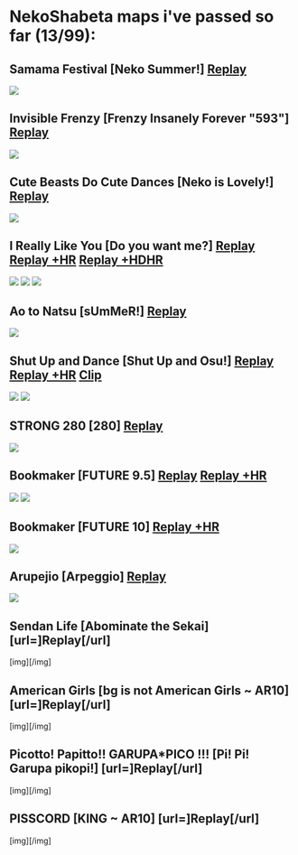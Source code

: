 # NekoShabeta maps i've passed so far (13/99):

## Samama Festival [Neko Summer!] [Replay](https://cdn.discordapp.com/attachments/864931946474897429/864932225883963392/replay.osr) 
![](https://cdn.discordapp.com/attachments/864931946474897429/864932239037300756/screenshot.jpg)


## Invisible Frenzy [Frenzy Insanely Forever "593"] [Replay](https://cdn.discordapp.com/attachments/864931946474897429/864933013775187998/replay.osr) 
![](https://cdn.discordapp.com/attachments/864931946474897429/864933018309230642/screenshot.jpg)


## Cute Beasts Do Cute Dances [Neko is Lovely!] [Replay](https://cdn.discordapp.com/attachments/864931946474897429/864941739344789514/replay.osr)
![](https://cdn.discordapp.com/attachments/864931946474897429/864941745124540447/screenshot.jpg)


## I Really Like You [Do you want me?] [Replay](https://cdn.discordapp.com/attachments/864931946474897429/864946022136021002/replay.osr) [Replay +HR](https://cdn.discordapp.com/attachments/864931946474897429/866029785448841276/replay_HR.osr) [Replay +HDHR](https://cdn.discordapp.com/attachments/864931946474897429/866029880781307914/replay_HDHR.osr)
![](https://cdn.discordapp.com/attachments/864931946474897429/864946029514457098/screenshot.jpg)
![](https://cdn.discordapp.com/attachments/864931946474897429/866029787603927060/screenshot_HR.jpg)
![](https://cdn.discordapp.com/attachments/864931946474897429/866029886145036308/screenshot_HDHR.jpg)


## Ao to Natsu [sUmMeR!] [Replay](https://cdn.discordapp.com/attachments/864931946474897429/864947908666851377/replay.osr)
![](https://cdn.discordapp.com/attachments/864931946474897429/864947911804715018/screenshot.jpg)


## Shut Up and Dance [Shut Up and Osu!] [Replay](https://cdn.discordapp.com/attachments/864931946474897429/865277221598265394/replay.osr) [Replay +HR](https://cdn.discordapp.com/attachments/864931946474897429/866030190357118996/replay_HR.osr) [Clip](https://www.youtube.com/watch?v=yfn7eeWHD6g)
![](https://cdn.discordapp.com/attachments/864931946474897429/865277223702888508/screenshot.jpg)
![](https://cdn.discordapp.com/attachments/864931946474897429/866030192378904637/screenshot_HR.jpg)


## STRONG 280 [280] [Replay](https://cdn.discordapp.com/attachments/864931946474897429/866026342566068234/replay.osr)
![](https://cdn.discordapp.com/attachments/864931946474897429/866026346534142002/screenshot.jpg)


## Bookmaker [FUTURE 9.5] [Replay](https://cdn.discordapp.com/attachments/864931946474897429/866028332771311636/replay.osr) [Replay +HR](https://cdn.discordapp.com/attachments/864931946474897429/866028361192046642/replay_HR.osr)
![](https://cdn.discordapp.com/attachments/864931946474897429/866028335804317706/screenshot.jpg)
![](https://cdn.discordapp.com/attachments/864931946474897429/866028368986505236/screenshot_HR.jpg)


## Bookmaker [FUTURE 10] [Replay +HR](https://cdn.discordapp.com/attachments/864931946474897429/866029294517616670/replay_HR.osr)
![](https://cdn.discordapp.com/attachments/864931946474897429/866029300779450408/screenshot_HR.jpg)


## Arupejio [Arpeggio] [Replay](https://cdn.discordapp.com/attachments/864931946474897429/866031247138488330/replay.osr)
![](https://cdn.discordapp.com/attachments/864931946474897429/866031250807717908/screenshot.jpg)


## Sendan Life [Abominate the Sekai] [url=]Replay[/url]
[img][/img]


## American Girls [bg is not American Girls ~ AR10] [url=]Replay[/url]
[img][/img]


## Picotto! Papitto!! GARUPA*PICO !!! [Pi! Pi! Garupa pikopi!] [url=]Replay[/url]
[img][/img]


## PISSCORD [KING ~ AR10] [url=]Replay[/url]
[img][/img]
